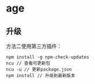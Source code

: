 # age



## 升级
方法二使用第三方插件：
```
npm install -g npm-check-updates
ncu // 查看可更新包
ncu -u // 更新package.json
npm install // 升级到最新版本
```
